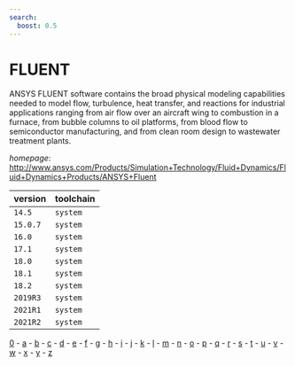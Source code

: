 ```yaml
---
search:
  boost: 0.5
---
```

# FLUENT

ANSYS FLUENT software contains the broad physical modeling capabilities needed  to model flow, turbulence, heat transfer, and reactions for industrial applications ranging from  air flow over an aircraft wing to combustion in a furnace, from bubble columns to oil platforms,  from blood flow to semiconductor manufacturing, and from clean room design to wastewater treatment plants.

*homepage*: <http://www.ansys.com/Products/Simulation+Technology/Fluid+Dynamics/Fluid+Dynamics+Products/ANSYS+Fluent>

version | toolchain
--------|----------
``14.5`` | ``system``
``15.0.7`` | ``system``
``16.0`` | ``system``
``17.1`` | ``system``
``18.0`` | ``system``
``18.1`` | ``system``
``18.2`` | ``system``
``2019R3`` | ``system``
``2021R1`` | ``system``
``2021R2`` | ``system``

[0](../0/index.md) - [a](../a/index.md) - [b](../b/index.md) - [c](../c/index.md) - [d](../d/index.md) - [e](../e/index.md) - [f](../f/index.md) - [g](../g/index.md) - [h](../h/index.md) - [i](../i/index.md) - [j](../j/index.md) - [k](../k/index.md) - [l](../l/index.md) - [m](../m/index.md) - [n](../n/index.md) - [o](../o/index.md) - [p](../p/index.md) - [q](../q/index.md) - [r](../r/index.md) - [s](../s/index.md) - [t](../t/index.md) - [u](../u/index.md) - [v](../v/index.md) - [w](../w/index.md) - [x](../x/index.md) - [y](../y/index.md) - [z](../z/index.md)


